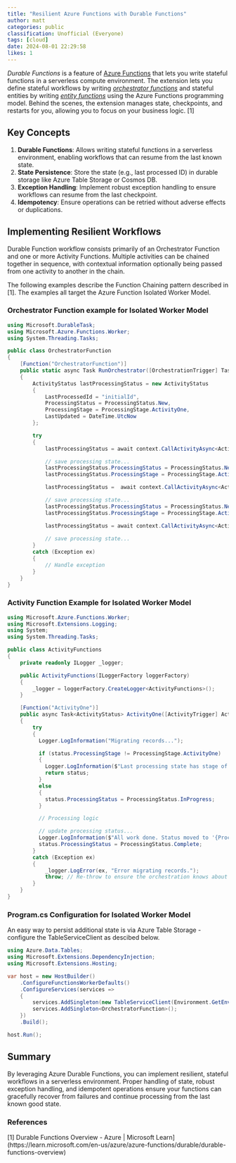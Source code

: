 ```yaml
---
title: "Resilient Azure Functions with Durable Functions"
author: matt
categories: public
classification: Unofficial (Everyone)
tags: [cloud]
date: 2024-08-01 22:29:58 
likes: 1
---
```


*Durable Functions* is a feature of [Azure Functions](https://learn.microsoft.com/en-us/azure/azure-functions/functions-overview) that lets you write stateful functions in a serverless compute environment. The extension lets you define stateful workflows by writing *[orchestrator functions](https://learn.microsoft.com/en-us/azure/azure-functions/durable/durable-functions-orchestrations)* and stateful entities by writing *[entity functions](https://learn.microsoft.com/en-us/azure/azure-functions/durable/durable-functions-entities)* using the Azure Functions programming model. Behind the scenes, the extension manages state, checkpoints, and restarts for you, allowing you to focus on your business logic. [1]

## Key Concepts

1. **Durable Functions**: Allows writing stateful functions in a serverless environment, enabling workflows that can resume from the last known state.
2. **State Persistence**: Store the state (e.g., last processed ID) in durable storage like Azure Table Storage or Cosmos DB.
3. **Exception Handling**: Implement robust exception handling to ensure workflows can resume from the last checkpoint.
4. **Idempotency**: Ensure operations can be retried without adverse effects or duplications.

## Implementing Resilient Workflows

Durable Function workflow consists primarily of an Orchestrator Function and one or more Activity Functions. Multiple activities can be chained together in sequence, with contextual information optionally being passed from one activity to another in the chain.

The following examples describe the Function Chaining pattern described in [1]. The examples all target the Azure Function Isolated Worker Model.

### Orchestrator Function example for Isolated Worker Model

```csharp
using Microsoft.DurableTask;
using Microsoft.Azure.Functions.Worker;
using System.Threading.Tasks;

public class OrchestratorFunction
{
    [Function("OrchestratorFunction")]
    public static async Task RunOrchestrator([OrchestrationTrigger] TaskOrchestrationContext context)
    {
        ActivityStatus lastProcessingStatus = new ActivityStatus
        {
            LastProcessedId = "initialId",
            ProcessingStatus = ProcessingStatus.New,
            ProcessingStage = ProcessingStage.ActivityOne,
            LastUpdated = DateTime.UtcNow
        };

        try
        {
	        lastProcessingStatus = await context.CallActivityAsync<ActivityStatus>("ActivityOne", lastProcessingStatus);

	        // save processing state...
	        lastProcessingStatus.ProcessingStatus = ProcessingStatus.New;
	        lastProcessingStatus.ProcessingStage = ProcessingStage.ActivityTwo;

	        lastProcessingStatus =  await context.CallActivityAsync<ActivityStatus>("ActivityTwo", lastProcessingStatus);

	        // save processing state...
	        lastProcessingStatus.ProcessingStatus = ProcessingStatus.New;
	        lastProcessingStatus.ProcessingStage = ProcessingStage.ActivityThree;

	        lastProcessingStatus = await context.CallActivityAsync<ActivityStatus>("ActivityThree", lastProcessingStatus);
	        
	        // save processing state...
        }
        catch (Exception ex)
        {
            // Handle exception
        }
    }
}
```

### Activity Function Example for Isolated Worker Model

```csharp
using Microsoft.Azure.Functions.Worker;
using Microsoft.Extensions.Logging;
using System;
using System.Threading.Tasks;

public class ActivityFunctions
{
    private readonly ILogger _logger;

    public ActivityFunctions(ILoggerFactory loggerFactory)
    {
        _logger = loggerFactory.CreateLogger<ActivityFunctions>();
    }

    [Function("ActivityOne")]
    public async Task<ActivityStatus> ActivityOne([ActivityTrigger] ActivityStatus lastProcessingStatus, ILogger log)
    {
        try
        {
	      Logger.LogInformation("Migrating records...");

	      if (status.ProcessingStage != ProcessingStage.ActivityOne)
	      {
	        Logger.LogInformation($"Last processing state has stage of '{status.ProcessingStage}', passing through...");
	        return status;
	      }
	      else
	      {
	        status.ProcessingStatus = ProcessingStatus.InProgress;
	      }

		  // Processing logic

	      // update processing status...
	      Logger.LogInformation($"All work done. Status moved to '{ProcessingStatus.Complete}'");
	      status.ProcessingStatus = ProcessingStatus.Complete;
        }
        catch (Exception ex)
        {
            _logger.LogError(ex, "Error migrating records.");
            throw; // Re-throw to ensure the orchestration knows about the failure
        }
    }
}
```

### Program.cs Configuration for Isolated Worker Model

An easy way to persist additional state is via Azure Table Storage - configure the TableServiceClient as descibed below.

```csharp
using Azure.Data.Tables;
using Microsoft.Extensions.DependencyInjection;
using Microsoft.Extensions.Hosting;

var host = new HostBuilder()
    .ConfigureFunctionsWorkerDefaults()
    .ConfigureServices(services =>
    {
        services.AddSingleton(new TableServiceClient(Environment.GetEnvironmentVariable("AzureWebJobsStorage")));
        services.AddSingleton<OrchestratorFunction>();
    })
    .Build();

host.Run();
```

## Summary

By leveraging Azure Durable Functions, you can implement resilient, stateful workflows in a serverless environment. Proper handling of state, robust exception handling, and idempotent operations ensure your functions can gracefully recover from failures and continue processing from the last known good state.

### References

\[1\] Durable Functions Overview \- Azure \| Microsoft Learn\]\(https://learn\.microsoft\.com/en\-us/azure/azure\-functions/durable/durable\-functions\-overview\)